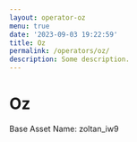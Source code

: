 ```yaml
---
layout: operator-oz
menu: true
date: '2023-09-03 19:22:59'
title: Oz
permalink: /operators/oz/
description: Some description.
---
```


# Oz

Base Asset Name: zoltan_iw9